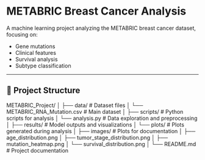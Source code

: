 # METABRIC Breast Cancer Analysis

A machine learning project analyzing the METABRIC breast cancer dataset, focusing on:
- Gene mutations
- Clinical features
- Survival analysis
- Subtype classification

---

## 📂 **Project Structure**

METABRIC_Project/
│
├── data/                           # Dataset files
│   └── METABRIC_RNA_Mutation.csv   # Main dataset
│
├── scripts/                        # Python scripts for analysis
│   └── analysis.py                 # Data exploration and preprocessing
│
├── results/                        # Model outputs and visualizations
│   └── plots/                      # Plots generated during analysis
│
├── images/                         # Plots for documentation
│   ├── age_distribution.png
│   ├── tumor_stage_distribution.png
│   ├── mutation_heatmap.png
│   └── survival_distribution.png
│
└── README.md                       # Project documentation

